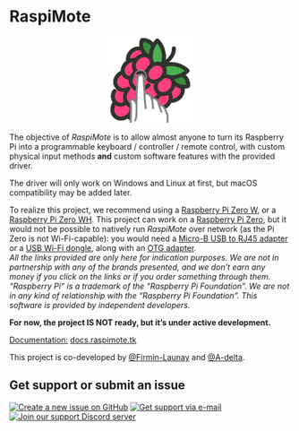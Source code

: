 # RaspiMote

<div align="center">
  <a href="#">
    <img src="https://github.com/RaspiMote/logo/raw/main/RaspiMote_logo_500px.png" width="150">
  </a>
</div>

The objective of *RaspiMote* is to allow almost anyone to turn its Raspberry Pi into a programmable keyboard / controller / remote control, with custom physical input methods **and** custom software features with the provided driver.  

The driver will only work on Windows and Linux at first, but macOS compatibility may be added later.  

To realize this project, we recommend using a [Raspberry Pi Zero W](https://www.raspberrypi.org/products/raspberry-pi-zero-w/), or a [Raspberry Pi Zero WH](https://www.adafruit.com/product/3708). This project can work on a [Raspberry Pi Zero](https://www.raspberrypi.org/products/raspberry-pi-zero/), but it would not be possible to natively run *RaspiMote* over network (as the Pi Zero is not Wi-Fi-capable): you would need a [Micro-B USB to RJ45 adapter](https://www.amazon.com/dp/B00RM3KXAU) or a [USB Wi-Fi dongle](https://www.amazon.com/dp/B008IFXQFU/), along with an [OTG adapter](https://www.amazon.com/dp/B00LN3LQKQ/).  
*All the links provided are only here for indication purposes. We are not in partnership with any of the brands presented, and we don’t earn any money if you click on the links or if you order something through them.* *“Raspberry Pi” is a trademark of the “Raspberry Pi Foundation”. We are not in any kind of relationship with the “Raspberry Pi Foundation”. This software is provided by independent developers.*  
  
**For now, the project IS NOT ready, but it’s under active development.**  

<ins>Documentation:</ins> [docs.raspimote.tk](https://docs.raspimote.tk/)  
  
This project is co-developed by [@Firmin-Launay](https://github.com/Firmin-Launay) and [@A-delta](https://github.com/A-delta).

## Get support or submit an issue
[![Create a new issue on GitHub](https://img.shields.io/badge/Create%20a%20new-issue-brightgreen.svg)](https://github.com/RaspiMote/RaspiMote/issues/new)    [![Get support via e-mail](https://img.shields.io/badge/Get%20help%20via-e--mail-orange.svg)](mailto:hello@raspimote.tk?subject=I%20need%20help%20with%20RaspiMote)    [![Join our support Discord server](https://img.shields.io/badge/Join%20our%20support-Discord%20server-blue.svg)](https://discord.gg/HzFAfCj2u9)
